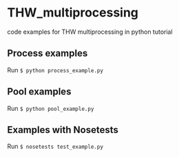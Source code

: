 # THW_multiprocessing
code examples for THW multiprocessing in python tutorial

## Process examples

Run `$ python process_example.py`

## Pool examples

Run `$ python pool_example.py`

## Examples with Nosetests

Run `$ nosetests test_example.py`
